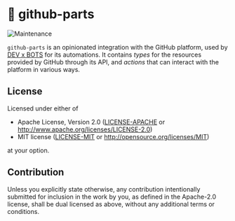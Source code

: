 # 🔩 github-parts

![Maintenance](https://img.shields.io/maintenance/no/2023)

`github-parts` is an opinionated integration with the GitHub platform, used by
[DEV x BOTS] for its automations. It contains _types_ for the resources provided
by GitHub through its API, and _actions_ that can interact with the platform in
various ways.

## License

Licensed under either of

- Apache License, Version 2.0 ([LICENSE-APACHE](LICENSE-APACHE) or <http://www.apache.org/licenses/LICENSE-2.0>)
- MIT license ([LICENSE-MIT](LICENSE-MIT) or <http://opensource.org/licenses/MIT>)

at your option.

## Contribution

Unless you explicitly state otherwise, any contribution intentionally submitted
for inclusion in the work by you, as defined in the Apache-2.0 license, shall be
dual licensed as above, without any additional terms or conditions.

[dev x bots]: https://github.com/devxbots
